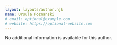 ```yaml
---
layout: layouts/author.njk
name: Ursula Poznanski
# email: optional@example.com
# website: https://optional-website.com
---
```

No additional information is available for this author.
